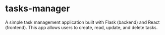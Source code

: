 # tasks-manager
A simple task management application built with Flask (backend) and React (frontend). This app allows users to create, read, update, and delete tasks.
